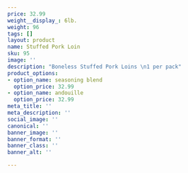 ```yaml
---
price: 32.99
weight__display_: 6lb.
weight: 96
tags: []
layout: product
name: Stuffed Pork Loin
sku: 95
image: ''
description: "Boneless Stuffed Pork Loins \n1 per pack"
product_options:
- option_name: seasoning blend
  option_price: 32.99
- option_name: andouille
  option_price: 32.99
meta_title: ''
meta_description: ''
social_image: ''
canonical: ''
banner_image: ''
banner_format: ''
banner_class: ''
banner_alt: ''

---
```

